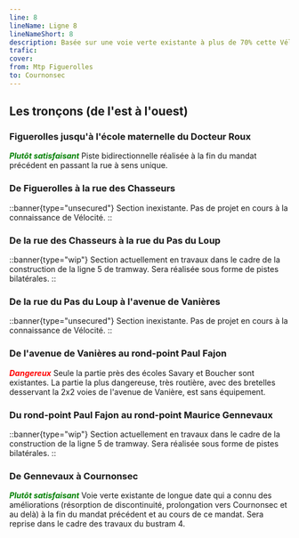 ```yaml
---
line: 8
lineName: Ligne 8
lineNameShort: 8
description: Basée sur une voie verte existante à plus de 70% cette Véloligne doit desservir Lavérune, Pignan, Saussan, Cournonterral et Cournonsec
trafic: 
cover: 
from: Mtp Figuerolles
to: Cournonsec
---
```


## Les tronçons (de l'est à l'ouest)

### Figuerolles jusqu'à l'école maternelle du Docteur Roux

<span style="color:green;font-weight:bold;font-style:italic">Plutôt satisfaisant</span> Piste bidirectionnelle réalisée à la fin du mandat précédent en passant la rue à sens unique.

### De Figuerolles à la rue des Chasseurs

::banner{type="unsecured"}
Section inexistante. Pas de projet en cours à la connaissance de Vélocité.
::

### De la rue des Chasseurs à la rue du Pas du Loup

::banner{type="wip"}
Section actuellement en travaux dans le cadre de la construction de la ligne 5 de tramway. Sera réalisée sous forme de pistes bilatérales.
::

### De la rue du Pas du Loup à l'avenue de Vanières

::banner{type="unsecured"}
Section inexistante. Pas de projet en cours à la connaissance de Vélocité.
::

### De l'avenue de Vanières au rond-point Paul Fajon

<span style="color:red;font-weight:bold;font-style:italic">Dangereux</span> Seule la partie près des écoles Savary et Boucher sont existantes. La partie la plus dangereuse, très routière, avec des bretelles desservant la 2x2 voies de l'avenue de Vanière, est sans équipement.

### Du rond-point Paul Fajon au rond-point Maurice Gennevaux

::banner{type="wip"}
Section actuellement en travaux dans le cadre de la construction de la ligne 5 de tramway. Sera réalisée sous forme de pistes bilatérales.
::

### De Gennevaux à Cournonsec

<span style="color:green;font-weight:bold;font-style:italic">Plutôt satisfaisant</span>
Voie verte existante de longue date qui a connu des améliorations (résorption de discontinuité, prolongation vers Cournonsec et au delà) à la fin du mandat précédent et au cours de ce mandat. Sera reprise dans le cadre des travaux du bustram 4.